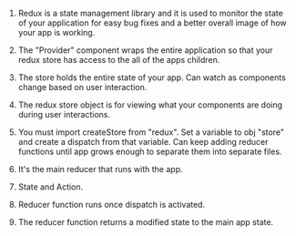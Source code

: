 1. Redux is a state management library and it is used to monitor the state of your application for easy bug fixes and a better overall image of how your app is working.

2. The "Provider" component wraps the entire application so that your redux store has access to the all of the apps children.

3. The store holds the entire state of your app. Can watch as components change based on user interaction.

4. The redux store object is for viewing what your components are doing during user interactions.

5. You must import createStore from "redux". Set a variable to obj "store" and create a dispatch from that variable. Can keep adding reducer functions until app grows enough to separate them into separate files.

6. It's the main reducer that runs with the app.

7. State and Action.

8. Reducer function runs once dispatch is activated.

9. The reducer function returns a modified state to the main app state.
